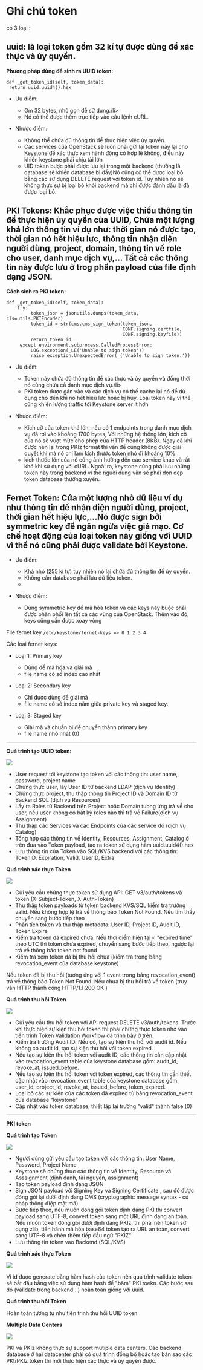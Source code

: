 # Ghi chú token

có 3 loại :

## uuid:  là loại token gồm 32 kí tự được dùng để xác thực và ủy quyền. 

**Phương pháp dùng để sinh ra UUID token:**
```
def _get_token_id(self, token_data):
 return uuid.uuid4().hex
```

- Ưu điểm: 
<ul>
<ul>
  <li> Gm 32 bytes, nhỏ gọn dễ sử dụng./li>
  <li> Nó có thể được thêm trực tiếp vào câu lệnh cURL.</li>
</ul>
</ul>

- Nhược điểm:
<ul> 
<ul>
  <li> Không thể chứa đủ thông tin để thực hiện việc ủy quyền.</li>
  <li> Các services của OpenStack sẽ luôn phải gửi lại token này lại cho Keystone để xác thực xem hành động có hợp lệ không, điều này khiến keystone phải chịu tải lớn</li>
  <li> UID token bược phải được lưu lại trong một backend (thường là database sẽ khiến database bị đầy)Nó cũng có thể được loại bỏ bằng các sử dụng DELETE request với token id. Tuy nhiên nó sẽ không thực sự bị loại bỏ khỏi backend mà chỉ được đánh dấu là đã được loại bỏ.</li>
</ul>
</ul>

## PKI Tokens: Khắc phục được việc thiếu thông tin để thực hiện ủy quyền của UUID, Chứa một lượng khá lớn thông tin ví dụ như: thời gian nó được tạo, thời gian nó hết hiệu lực, thông tin nhận diện người dùng, project, domain, thông tin về role cho user, danh mục dịch vụ,... Tất cả các thông tin này được lưu ở trog phần payload của file định dạng JSON. 

**Cách sinh ra PKI token:**
```
def _get_token_id(self, token_data):
    try:
         token_json = jsonutils.dumps(token_data, cls=utils.PKIEncoder)
         token_id = str(cms.cms_sign_token(token_json,
                                           CONF.signing.certfile,
                                           CONF.signing.keyfile))
         return token_id
     except environment.subprocess.CalledProcessError:
         LOG.exception(_LE('Unable to sign token'))
         raise exception.UnexpectedError(_('Unable to sign token.'))
```

- Ưu điểm: 
<ul>
<ul>
 <li> Token này chứa đủ thông tin để xác thực và ủy quyền và đồng thời nó cũng chứa cả danh mục dịch vụ./li>
 <li> PKI token được gán vào và các dịch vụ có thể cache lại nó để dử dụng cho đến khi nó hết hiệu lực hoặc bị hủy. Loại token này vì thế cũng khiến lượng traffic tới Keystone server ít hơn </li>
</ul>
</ul>

- Nhược điểm:
<ul>
<ul>
 <li> Kích cỡ của token khá lớn, nếu có 1 endpoints trong danh mục dịch vụ đã rơi vào khoảng 1700 bytes, Với những hệ thống lớn, kích cỡ của nó sẽ vượt mức cho phép của HTTP header (8KB). Ngay cả khi được nén lại trong PKIz format thì vấn đề cũng không được giải quyết khi mà nó chỉ làm kích thước token nhỏ đi khoảng 10%.</li>
 <li> kích thước lớn của nó cũng ảnh hưởng đến các service khác và rất khó khi sử dụng với cURL. Ngoài ra, keystone cũng phải lưu những token này trong backend vì thế người dùng vẫn sẽ phải dọn dẹp token database thường xuyên.</li>
</ul>
</ul>

## Fernet Token: Cứa một lượng nhỏ dữ liệu ví dụ như thông tin để nhận diện người dùng, project, thời gian hết hiệu lực,...Nó được sign bởi symmetric key để ngăn ngừa việc giả mạo. Cơ chế hoạt động của loại token này giống với UUID vì thế nó cũng phải được validate bởi Keystone.



- Ưu điểm: 
<ul>
<ul>
 <li> Khá nhỏ (255 kí tự) tuy nhiên nó lại chứa đủ thông tin để ủy quyền.</li>
 <li> Không cần database phải lưu dữ liệu token.</li>
  <li>
</ul>
</ul>

- Nhược điểm:
<ul>
<ul>
 <li> Dùng symmetric key để mã hóa token và các keys này buộc phải được phân phối lên tất cả các vùng của OpenStack. Thêm vào đó, keys cũng cần được xoay vòng </li>
</ul>
</ul>

File fernet key `/etc/keystone/fernet-keys => 0 1 2 3 4`

Các loại fernet keys:

- Loại 1: Primary key
  - Dùng để mã hóa và giải mã
  - file name có số index cao nhất

- Loại 2: Secondary key
  - Chỉ được dùng để giải mã
  - file name có số index nằm giữa private key và staged key.

- Loại 3: Staged key
  - Giải mã và chuẩn bị để chuyển thành primary key
  - file name nhỏ nhất (0)


----------------

**Quá trình tạo UUID token:**

<img src="http://i.imgur.com/C36awEz.png">

- User request tới keystone tạo token với các thông tin: user name, password, project name
- Chứng thực user, lấy User ID từ backend LDAP (dịch vụ Identity)
- Chứng thực project, thu thập thông tin Project ID và Domain ID từ Backend SQL (dịch vụ Resources)
- Lấy ra Roles từ Backend trên Project hoặc Domain tương ứng trả về cho user, nếu user không có bất kỳ roles nào thì trả về Failure(dịch vụ Assignment)
- Thu thập các Services và các Endpoints của các service đó (dịch vụ Catalog)
- Tổng hợp các thông tin về Identity, Resources, Assignment, Catalog ở trên đưa vào Token payload, tạo ra token sử dụng hàm uuid.uuid4().hex
- Lưu thông tin của Token vào SQL/KVS backend với các thông tin: TokenID, Expiration, Valid, UserID, Extra


**Quá trình xác thực Token**

<img src="http://i.imgur.com/U85Kpgq.png">

- Gửi yêu cầu chứng thực token sử dụng API: GET v3/auth/tokens và token (X-Subject-Token, X-Auth-Token)
- Thu thập token payloads từ token backend KVS/SQL kiểm tra trường valid. Nếu không hợp lệ trả về thông báo Token Not Found. Nếu tìm thấy chuyển sang bước tiếp theo
- Phân tích token và thu thập metadata: User ID, Project ID, Audit ID, Token Expire
- Kiểm tra token đã expired chưa. Nếu thời điểm hiện tại < "expired time" theo UTC thì token chưa expired, chuyển sang bước tiếp theo, ngược lại trả về thông báo token not found
- Kiểm tra xem token đã bị thu hồi chưa (kiểm tra trong bảng revocation_event của database keystone)

Nếu token đã bị thu hồi (tương ứng với 1 event trong bảng revocation_event) trả về thông báo Token Not Found. Nếu chưa bị thu hồi trả về token (truy vấn HTTP thành công HTTP/1.1 200 OK )

**Quá trình thu hồi Token**

<img src="http://i.imgur.com/qaPVzFI.png">

- Gửi yêu cầu thu hồi token với API request DELETE v3/auth/tokens. Trước khi thực hiện sự kiện thu hồi token thì phải chứng thực token nhờ vào tiến trình Token Validation Workflow đã trình bày ở trên.
- Kiểm tra trường Audit ID. Nếu có, tạo sự kiện thu hồi với audit id. Nếu không có audit id, tạo sự kiện thu hồi với token expired
- Nếu tạo sự kiện thu hồi token với audit ID, các thông tin cần cập nhật vào revocation_event table của keystone database gồm: audit_id, revoke_at, issued_before.
- Nếu tạo sự kiện thu hồi token với token expired, các thông tin cần thiết cập nhật vào revocation_event table của keystone database gồm: user_id, project_id, revoke_at, issued_before, token_expired.
- Loại bỏ các sự kiện của các token đã expired từ bảng revocation_event của database "keystone"
- Cập nhật vào token database, thiết lập lại trường "valid" thành false (0)

-----------------------

**PKI token**

**Quá trình tạo Token**

<img src="http://i.imgur.com/pi0xOpi.png">

- Người dùng gửi yêu cầu tạo token với các thông tin: User Name, Password, Project Name
- Keystone sẽ chứng thực các thông tin về Identity, Resource và Asssignment (định danh, tài nguyên, assignment)
- Tạo token payload định dạng JSON
- Sign JSON payload với Signing Key và Signing Certificate , sau đó được đóng gói lại dưới định dang CMS (cryptographic message syntax - cú pháp thông điệp mật mã)
- Bước tiếp theo, nếu muốn đóng gói token định dạng PKI thì convert payload sang UTF-8, convert token sang một URL định dạng an toàn. Nếu muốn token đóng gói dưới định dang PKIz, thì phải nén token sử dụng zlib, tiến hành mã hóa base64 token tạo ra URL an toàn, convert sang UTF-8 và chèn thêm tiếp đầu ngữ "PKIZ"
- Lưu thông tin token vào Backend (SQL/KVS)

**Quá trình xác thực Token**

<img src="http://i.imgur.com/b4G7u0R.png">

Vì id được generate bằng hàm hash của token nên quá trình validate token sẽ bắt đầu bằng việc sử dụng hàm hash để "băm" PKI toekn. Các bước sau đó (validate trong backend...) hoàn toàn giống với uuid.

**Quá trình thu hồi Token**

Hoàn toàn tương tự như tiến trình thu hồi UUID token

**Multiple Data Centers**

<img src="http://i.imgur.com/ky753ou.png">

PKI và PKIz không thực sự support mutiple data centers. Các backend database ở hai datacenter phải có quá trình đồng bộ hoặc tạo bản sao các PKI/PKIz token thì mới thực hiện xác thực và ủy quyền được.
